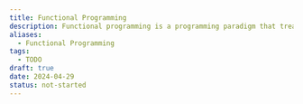 ```yaml
---
title: Functional Programming
description: Functional programming is a programming paradigm that treats computation as the evaluation of mathematical functions and avoids changing-state and mutable data. It emphasizes the use of pure functions, higher-order functions, and immutability, enabling developers to write concise, declarative, and composable code that is easier to reason about and test.
aliases:
  - Functional Programming
tags:
  - TODO
draft: true
date: 2024-04-29
status: not-started
---
```

